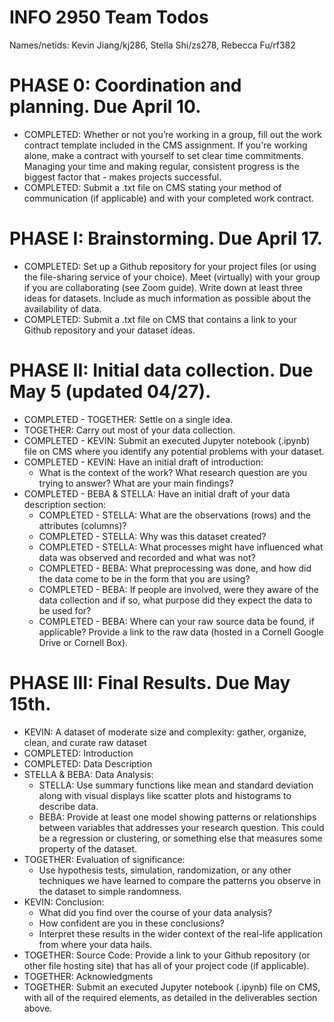 # INFO 2950 Team Todos
Names/netids: Kevin Jiang/kj286, Stella Shi/zs278, Rebecca Fu/rf382

# PHASE 0: Coordination and planning. Due April 10.
- COMPLETED: Whether or not you’re working in a group, fill out the work contract template included in the CMS assignment. If you're working alone, make a contract with yourself to set clear time commitments. Managing your time and making regular, consistent progress is the biggest factor that - makes projects successful.
- COMPLETED: Submit a .txt file on CMS stating your method of communication (if applicable) and with your completed work contract.

# PHASE I: Brainstorming. Due April 17.
- COMPLETED: Set up a Github repository for your project files (or using the file-sharing service of your choice).
Meet (virtually) with your group if you are collaborating (see Zoom guide). Write down at least three ideas for datasets. Include as much information as possible about the availability of data.
- COMPLETED: Submit a .txt file on CMS that contains a link to your Github repository and your dataset ideas.

# PHASE II: Initial data collection. Due May 5 (updated 04/27).
- COMPLETED - TOGETHER: Settle on a single idea.
- TOGETHER: Carry out most of your data collection.
- COMPLETED - KEVIN: Submit an executed Jupyter notebook (.ipynb) file on CMS where you identify any potential problems with your dataset.
- COMPLETED - KEVIN: Have an initial draft of introduction:
  - What is the context of the work? What research question are you trying to answer? What are your main findings?
- COMPLETED - BEBA & STELLA: Have an initial draft of your data description section:
  - COMPLETED - STELLA: What are the observations (rows) and the attributes (columns)?
  - COMPLETED - STELLA: Why was this dataset created?
  - COMPLETED - STELLA: What processes might have influenced what data was observed and recorded and what was not?
  - COMPLETED - BEBA: What preprocessing was done, and how did the data come to be in the form that you are using?
  - COMPLETED - BEBA: If people are involved, were they aware of the data collection and if so, what purpose did they expect the data to be used for?
  - COMPLETED - BEBA: Where can your raw source data be found, if applicable? Provide a link to the raw data (hosted in a Cornell Google Drive or Cornell Box).

# PHASE III: Final Results. Due May 15th.
- KEVIN: A dataset of moderate size and complexity: gather, organize, clean, and curate raw dataset
- COMPLETED: Introduction
- COMPLETED: Data Description
- STELLA & BEBA: Data Analysis:
  - STELLA: Use summary functions like mean and standard deviation along with visual displays like scatter plots and histograms to describe data.
  - BEBA: Provide at least one model showing patterns or relationships between variables that addresses your research question. This could be a regression or clustering, or something else that measures some property of the dataset.
- TOGETHER: Evaluation of significance:
  - Use hypothesis tests, simulation, randomization, or any other techniques we have learned to compare the patterns you observe in the dataset to simple randomness.
- KEVIN: Conclusion:
  - What did you find over the course of your data analysis?
  - How confident are you in these conclusions?
  - Interpret these results in the wider context of the real-life application from where your data hails.
- TOGETHER: Source Code: Provide a link to your Github repository (or other file hosting site) that has all of your project code (if applicable).
- TOGETHER: Acknowledgments
- TOGETHER: Submit an executed Jupyter notebook (.ipynb) file on CMS, with all of the required elements, as detailed in the deliverables section above.
